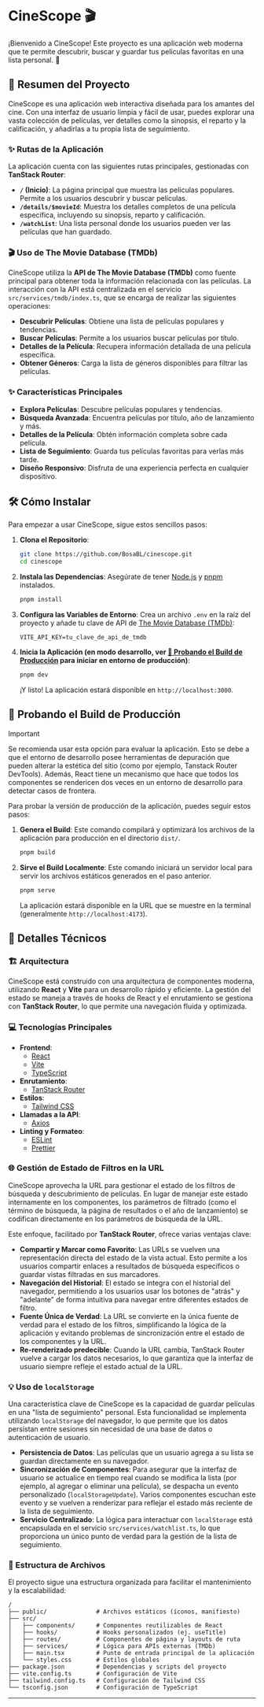 # CineScope 🎬

¡Bienvenido a CineScope! Este proyecto es una aplicación web moderna que te permite descubrir, buscar y guardar tus películas favoritas en una lista personal. 🍿

## 🚀 Resumen del Proyecto

CineScope es una aplicación web interactiva diseñada para los amantes del cine. Con una interfaz de usuario limpia y fácil de usar, puedes explorar una vasta colección de películas, ver detalles como la sinopsis, el reparto y la calificación, y añadirlas a tu propia lista de seguimiento.

### ✨ Rutas de la Aplicación

La aplicación cuenta con las siguientes rutas principales, gestionadas con **TanStack Router**:

- **`/` (Inicio)**: La página principal que muestra las películas populares. Permite a los usuarios descubrir y buscar películas.
- **`/details/$movieId`**: Muestra los detalles completos de una película específica, incluyendo su sinopsis, reparto y calificación.
- **`/watchList`**: Una lista personal donde los usuarios pueden ver las películas que han guardado.

### 🎬 Uso de The Movie Database (TMDb)

CineScope utiliza la **API de The Movie Database (TMDb)** como fuente principal para obtener toda la información relacionada con las películas. La interacción con la API está centralizada en el servicio `src/services/tmdb/index.ts`, que se encarga de realizar las siguientes operaciones:

- **Descubrir Películas**: Obtiene una lista de películas populares y tendencias.
- **Buscar Películas**: Permite a los usuarios buscar películas por título.
- **Detalles de la Película**: Recupera información detallada de una película específica.
- **Obtener Géneros**: Carga la lista de géneros disponibles para filtrar las películas.

### ✨ Características Principales

- **Explora Películas**: Descubre películas populares y tendencias.
- **Búsqueda Avanzada**: Encuentra películas por título, año de lanzamiento y más.
- **Detalles de la Película**: Obtén información completa sobre cada película.
- **Lista de Seguimiento**: Guarda tus películas favoritas para verlas más tarde.
- **Diseño Responsivo**: Disfruta de una experiencia perfecta en cualquier dispositivo.

## 🛠️ Cómo Instalar

Para empezar a usar CineScope, sigue estos sencillos pasos:

1. **Clona el Repositorio**:

   ```bash
   git clone https://github.com/BosaBL/cinescope.git
   cd cinescope
   ```

2. **Instala las Dependencias**:
   Asegúrate de tener [Node.js](https://nodejs.org/) y [pnpm](https://pnpm.io/) instalados.

   ```bash
   pnpm install
   ```

3. **Configura las Variables de Entorno**:
   Crea un archivo `.env` en la raíz del proyecto y añade tu clave de API de [The Movie Database (TMDb)](https://www.themoviedb.org/):

   ```
   VITE_API_KEY=tu_clave_de_api_de_tmdb
   ```

4. **Inicia la Aplicación (en modo desarrollo, ver [🚀 Probando el Build de Producción](https://github.com/BosaBL/cinescope?tab=readme-ov-file#-probando-el-build-de-producci%C3%B3n) para iniciar en entorno de producción)**:

   ```bash
   pnpm dev
   ```

   ¡Y listo! La aplicación estará disponible en `http://localhost:3000`.

## 🚀 Probando el Build de Producción

> [!IMPORTANT]
> Se recomienda usar esta opción para evaluar la aplicación. Esto se debe a que el entorno de desarrollo posee herramientas de depuración que pueden alterar la estética del sitio (como por ejemplo, Tanstack Router DevTools). Además, React tiene un mecanismo que hace que todos los componentes se rendericen dos veces en un entorno de desarrollo para detectar casos de frontera.

Para probar la versión de producción de la aplicación, puedes seguir estos pasos:

1. **Genera el Build**:
   Este comando compilará y optimizará los archivos de la aplicación para producción en el directorio `dist/`.

   ```bash
   pnpm build
   ```

2. **Sirve el Build Localmente**:
   Este comando iniciará un servidor local para servir los archivos estáticos generados en el paso anterior.

   ```bash
   pnpm serve
   ```

   La aplicación estará disponible en la URL que se muestre en la terminal (generalmente `http://localhost:4173`).

## 🔧 Detalles Técnicos

### 🏗️ Arquitectura

CineScope está construido con una arquitectura de componentes moderna, utilizando **React** y **Vite** para un desarrollo rápido y eficiente. La gestión del estado se maneja a través de hooks de React y el enrutamiento se gestiona con **TanStack Router**, lo que permite una navegación fluida y optimizada.

### 💻 Tecnologías Principales

- **Frontend**:
  - [React](https://reactjs.org/)
  - [Vite](https://vitejs.dev/)
  - [TypeScript](https://www.typescriptlang.org/)
- **Enrutamiento**:
  - [TanStack Router](https://tanstack.com/router/)
- **Estilos**:
  - [Tailwind CSS](https://tailwindcss.com/)
- **Llamadas a la API**:
  - [Axios](https://axios-http.com/)
- **Linting y Formateo**:
  - [ESLint](https://eslint.org/)
  - [Prettier](https://prettier.io/)

### 🌐 Gestión de Estado de Filtros en la URL

CineScope aprovecha la URL para gestionar el estado de los filtros de búsqueda y descubrimiento de películas. En lugar de manejar este estado internamente en los componentes, los parámetros de filtrado (como el término de búsqueda, la página de resultados o el año de lanzamiento) se codifican directamente en los parámetros de búsqueda de la URL.

Este enfoque, facilitado por **TanStack Router**, ofrece varias ventajas clave:

- **Compartir y Marcar como Favorito**: Las URLs se vuelven una representación directa del estado de la vista actual. Esto permite a los usuarios compartir enlaces a resultados de búsqueda específicos o guardar vistas filtradas en sus marcadores.
- **Navegación del Historial**: El estado se integra con el historial del navegador, permitiendo a los usuarios usar los botones de "atrás" y "adelante" de forma intuitiva para navegar entre diferentes estados de filtro.
- **Fuente Única de Verdad**: La URL se convierte en la única fuente de verdad para el estado de los filtros, simplificando la lógica de la aplicación y evitando problemas de sincronización entre el estado de los componentes y la URL.
- **Re-renderizado predecible**: Cuando la URL cambia, TanStack Router vuelve a cargar los datos necesarios, lo que garantiza que la interfaz de usuario siempre refleje el estado actual de la URL.

### 💡 Uso de `localStorage`

Una característica clave de CineScope es la capacidad de guardar películas en una "lista de seguimiento" personal. Esta funcionalidad se implementa utilizando `localStorage` del navegador, lo que permite que los datos persistan entre sesiones sin necesidad de una base de datos o autenticación de usuario.

- **Persistencia de Datos**: Las películas que un usuario agrega a su lista se guardan directamente en su navegador.
- **Sincronización de Componentes**: Para asegurar que la interfaz de usuario se actualice en tiempo real cuando se modifica la lista (por ejemplo, al agregar o eliminar una película), se despacha un evento personalizado (`localStorageUpdate`). Varios componentes escuchan este evento y se vuelven a renderizar para reflejar el estado más reciente de la lista de seguimiento.
- **Servicio Centralizado**: La lógica para interactuar con `localStorage` está encapsulada en el servicio `src/services/watchlist.ts`, lo que proporciona un único punto de verdad para la gestión de la lista de seguimiento.

### 📂 Estructura de Archivos

El proyecto sigue una estructura organizada para facilitar el mantenimiento y la escalabilidad:

```
/
├── public/              # Archivos estáticos (íconos, manifiesto)
├── src/
│   ├── components/      # Componentes reutilizables de React
│   ├── hooks/           # Hooks personalizados (ej. useTitle)
│   ├── routes/          # Componentes de página y layouts de ruta
│   ├── services/        # Lógica para APIs externas (TMDb)
│   ├── main.tsx         # Punto de entrada principal de la aplicación
│   └── styles.css       # Estilos globales
├── package.json         # Dependencias y scripts del proyecto
├── vite.config.ts       # Configuración de Vite
├── tailwind.config.ts   # Configuración de Tailwind CSS
└── tsconfig.json        # Configuración de TypeScript
```

---
